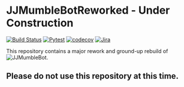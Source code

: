 # JJMumbleBotReworked - Under Construction

[![Build Status](https://build.jasonjero.me/api/badges/DuckBoss/JJMumbleBotReworked/status.svg?ref=refs/heads/main)](https://build.jasonjero.me/DuckBoss/JJMumbleBotReworked)
[![Pytest](https://github.com/DuckBoss/JJMumbleBotReworked/actions/workflows/pytest_cov.yml/badge.svg)](https://github.com/DuckBoss/JJMumbleBotReworked/actions/workflows/pytest_cov.yml)
[![codecov](https://codecov.io/gh/DuckBoss/JJMumbleBotReworked/branch/main/graph/badge.svg?token=IPH6Y4PSEW)](https://codecov.io/gh/DuckBoss/JJMumbleBotReworked)
[![Jira](https://badgen.net/badge/icon/Jira%20Board?icon=jira&label)](https://jira.external-share.com/issue/46040/jjmb)

This repository contains a major rework and ground-up rebuild of ![JJMumbleBot](https://github.com/DuckBoss/JJMumbleBot).



## Please do not use this repository at this time.
